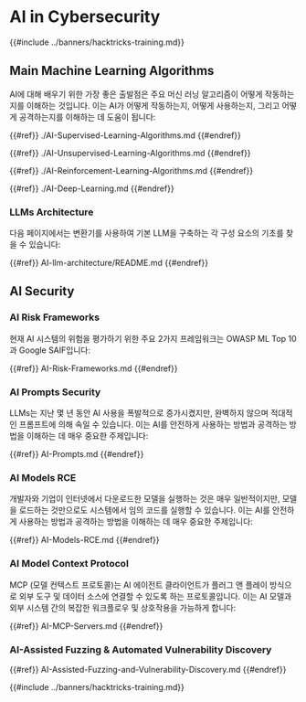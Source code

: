 # AI in Cybersecurity

{{#include ../banners/hacktricks-training.md}}

## Main Machine Learning Algorithms

AI에 대해 배우기 위한 가장 좋은 출발점은 주요 머신 러닝 알고리즘이 어떻게 작동하는지를 이해하는 것입니다. 이는 AI가 어떻게 작동하는지, 어떻게 사용하는지, 그리고 어떻게 공격하는지를 이해하는 데 도움이 됩니다:

{{#ref}}
./AI-Supervised-Learning-Algorithms.md
{{#endref}}

{{#ref}}
./AI-Unsupervised-Learning-Algorithms.md
{{#endref}}

{{#ref}}
./AI-Reinforcement-Learning-Algorithms.md
{{#endref}}

{{#ref}}
./AI-Deep-Learning.md
{{#endref}}

### LLMs Architecture

다음 페이지에서는 변환기를 사용하여 기본 LLM을 구축하는 각 구성 요소의 기초를 찾을 수 있습니다:

{{#ref}}
AI-llm-architecture/README.md
{{#endref}}

## AI Security

### AI Risk Frameworks

현재 AI 시스템의 위험을 평가하기 위한 주요 2가지 프레임워크는 OWASP ML Top 10과 Google SAIF입니다:

{{#ref}}
AI-Risk-Frameworks.md
{{#endref}}

### AI Prompts Security

LLMs는 지난 몇 년 동안 AI 사용을 폭발적으로 증가시켰지만, 완벽하지 않으며 적대적인 프롬프트에 의해 속일 수 있습니다. 이는 AI를 안전하게 사용하는 방법과 공격하는 방법을 이해하는 데 매우 중요한 주제입니다:

{{#ref}}
AI-Prompts.md
{{#endref}}

### AI Models RCE

개발자와 기업이 인터넷에서 다운로드한 모델을 실행하는 것은 매우 일반적이지만, 모델을 로드하는 것만으로도 시스템에서 임의 코드를 실행할 수 있습니다. 이는 AI를 안전하게 사용하는 방법과 공격하는 방법을 이해하는 데 매우 중요한 주제입니다:

{{#ref}}
AI-Models-RCE.md
{{#endref}}

### AI Model Context Protocol

MCP (모델 컨텍스트 프로토콜)는 AI 에이전트 클라이언트가 플러그 앤 플레이 방식으로 외부 도구 및 데이터 소스에 연결할 수 있도록 하는 프로토콜입니다. 이는 AI 모델과 외부 시스템 간의 복잡한 워크플로우 및 상호작용을 가능하게 합니다:

{{#ref}}
AI-MCP-Servers.md
{{#endref}}

### AI-Assisted Fuzzing & Automated Vulnerability Discovery

{{#ref}}
AI-Assisted-Fuzzing-and-Vulnerability-Discovery.md
{{#endref}}

{{#include ../banners/hacktricks-training.md}}

